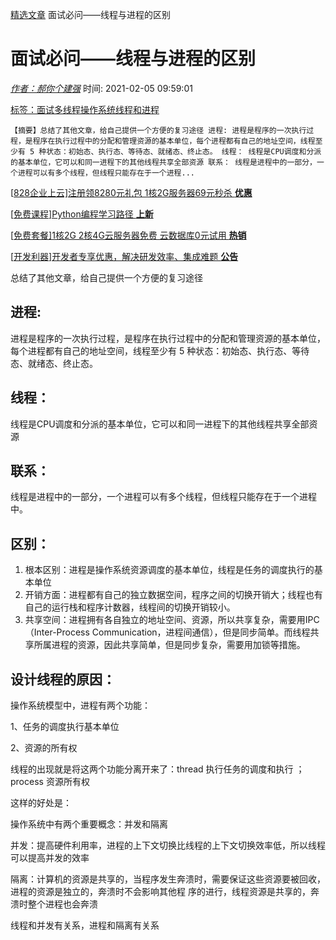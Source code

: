 [精选文章](https://www.huaweicloud.com/articles/articles-A-1.html) 面试必问——线程与进程的区别

# 面试必问——线程与进程的区别



*[作者：郝你个建强](https://www.huaweicloud.com/articles/d90c9bf248c8f1731946d65786c95379.html#)* 时间: 2021-02-05 09:59:01

[标签：](https://www.huaweicloud.com/articles/topic-A-1.html)[面试](https://www.huaweicloud.com/articles/topic_1573c74e227f14ded2daa71bb049ecda.html)[多线程](https://www.huaweicloud.com/articles/topic_c9daf4ad6b1b7a1a3e1f2eb57d4d2fc7.html)[操作系统](https://www.huaweicloud.com/articles/topic_30d23ef4f49e85f37f54786ff984032c.html)[线程和进程](https://www.huaweicloud.com/articles/topic_12721f73571f39bf8e1f85317cb5d870.html)

```
【摘要】总结了其他文章，给自己提供一个方便的复习途径 进程: 进程是程序的一次执行过程，是程序在执行过程中的分配和管理资源的基本单位，每个进程都有自己的地址空间，线程至少有 5 种状态：初始态、执行态、等待态、就绪态、终止态。 线程： 线程是CPU调度和分派的基本单位，它可以和同一进程下的其他线程共享全部资源 联系： 线程是进程中的一部分，一个进程可以有多个线程，但线程只能存在于一个进程...
```

[[828企业上云\]注册领8280元礼包 1核2G服务器69元秒杀 **优惠**](https://activity.huaweicloud.com/828_promotion/index.html?organic_arc)

[[免费课程\]Python编程学习路径 **上新**](https://education.huaweicloud.com/programs/2708d678-5dbb-4be2-afc4-88ae69f0dca3/about?isAuth=0&amp?organic)

[[免费套餐\]1核2G 2核4G云服务器免费 云数据库0元试用 **热销**](https://activity.huaweicloud.com/free_test/index.html?organic_arc)

[[开发利器\]开发者专享优惠，解决研发效率、集成难题 **公告**](https://activity.huaweicloud.com/Developer_0820.html?organic_arc)

总结了其他文章，给自己提供一个方便的复习途径

## 进程:

进程是程序的一次执行过程，是程序在执行过程中的分配和管理资源的基本单位，每个进程都有自己的地址空间，线程至少有 5 种状态：初始态、执行态、等待态、就绪态、终止态。

## 线程：

线程是CPU调度和分派的基本单位，它可以和同一进程下的其他线程共享全部资源

## 联系：

线程是进程中的一部分，一个进程可以有多个线程，但线程只能存在于一个进程中。

## 区别：

1. 根本区别：进程是操作系统资源调度的基本单位，线程是任务的调度执行的基本单位
2. 开销方面：进程都有自己的独立数据空间，程序之间的切换开销大；线程也有自己的运行栈和程序计数器，线程间的切换开销较小。
3. 共享空间：进程拥有各自独立的地址空间、资源，所以共享复杂，需要用IPC（Inter-Process Communication，进程间通信），但是同步简单。而线程共享所属进程的资源，因此共享简单，但是同步复杂，需要用加锁等措施。

## 设计线程的原因：

操作系统模型中，进程有两个功能：

1、任务的调度执行基本单位

2、资源的所有权

线程的出现就是将这两个功能分离开来了：thread 执行任务的调度和执行 ； process 资源所有权

这样的好处是：

操作系统中有两个重要概念：并发和隔离

并发：提高硬件利用率，进程的上下文切换比线程的上下文切换效率低，所以线程可以提高并发的效率

隔离：计算机的资源是共享的，当程序发生奔溃时，需要保证这些资源要被回收，进程的资源是独立的，奔溃时不会影响其他程 序的进行，线程资源是共享的，奔溃时整个进程也会奔溃

线程和并发有关系，进程和隔离有关系